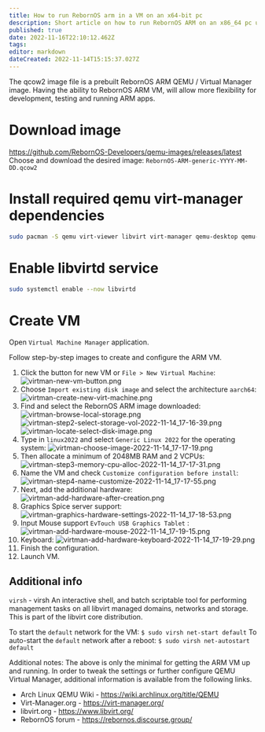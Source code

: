```yaml
---
title: How to run RebornOS arm in a VM on an x64-bit pc
description: Short article on how to run RebornOS ARM on an x86_64 pc using QEMU 
published: true
date: 2022-11-16T22:10:12.462Z
tags: 
editor: markdown
dateCreated: 2022-11-14T15:15:37.027Z
---
```


The qcow2 image file is a prebuilt RebornOS ARM QEMU / Virtual Manager image.  Having the ability to RebornOS ARM VM, will allow more flexibility for development, testing and running ARM apps.

# Download image
https://github.com/RebornOS-Developers/qemu-images/releases/latest
Choose and download the desired image: `RebornOS-ARM-generic-YYYY-MM-DD.qcow2`
# Install required qemu virt-manager dependencies
```sh
sudo pacman -S qemu virt-viewer libvirt virt-manager qemu-desktop qemu-system-aarch64 edk2-armvirt
```
# Enable libvirtd service
```sh
sudo systemctl enable --now libvirtd
```
# Create VM
Open `Virtual Machine Manager` application.

Follow step-by-step images to create and configure the ARM VM.

1. Click the button for new VM or `File > New Virtual Machine`:
![virtman-new-vm-button.png](/how-to/run-rebornos-arm/virtman-new-vm-button.png)
1. Choose `Import existing disk image` and select the architecture `aarch64`:
![virtman-create-new-virt-machine.png](/how-to/run-rebornos-arm/virtman-create-new-virt-machine.png)
1. Find and select the RebornOS ARM image downloaded:
![virtman-browse-local-storage.png](/how-to/run-rebornos-arm/virtman-browse-local-storage.png)
![virtman-step2-select-storage-vol-2022-11-14_17-16-39.png](/how-to/run-rebornos-arm/virtman-step2-select-storage-vol-2022-11-14_17-16-39.png)
![virtman-locate-select-disk-image.png](/how-to/run-rebornos-arm/virtman-locate-select-disk-image.png)
1. Type in `linux2022` and select `Generic Linux 2022` for the operating system:
![virtman-choose-image-2022-11-14_17-17-19.png](/how-to/run-rebornos-arm/virtman-choose-image-2022-11-14_17-17-19.png)
1. Then allocate a minimum of 2048MB RAM and 2 VCPUs:
![virtman-step3-memory-cpu-alloc-2022-11-14_17-17-31.png](/how-to/run-rebornos-arm/virtman-step3-memory-cpu-alloc-2022-11-14_17-17-31.png)
1. Name the VM and check `Customize configuration before install`:
![virtman-step4-name-customize-2022-11-14_17-17-55.png](/how-to/run-rebornos-arm/virtman-step4-name-customize-2022-11-14_17-17-55.png)
1. Next, add the additional hardware:
![virtman-add-hardware-after-creation.png](/how-to/run-rebornos-arm/virtman-add-hardware-after-creation.png)
1. Graphics Spice server support:
![virtman-graphics-hardware-settings-2022-11-14_17-18-53.png](/how-to/run-rebornos-arm/virtman-graphics-hardware-settings-2022-11-14_17-18-53.png)
1. Input Mouse support `EvTouch USB Graphics Tablet` :
![virtman-add-hardware-mouse-2022-11-14_17-19-15.png](/how-to/run-rebornos-arm/virtman-add-hardware-mouse-2022-11-14_17-19-15.png)
1. Keyboard:
![virtman-add-hardware-keyboard-2022-11-14_17-19-29.png](/how-to/run-rebornos-arm/virtman-add-hardware-keyboard-2022-11-14_17-19-29.png)
1. Finish the configuration.
1. Launch VM.
## Additional info
`virsh` - virsh
An interactive shell, and batch scriptable tool for performing management tasks on all libvirt managed domains, networks and storage. This is part of the libvirt core distribution.

To start the `default` network for the VM:
```$ sudo virsh net-start default```
To auto-start the `default` network after a reboot:
```$ sudo virsh net-autostart default```

Additional notes:
The above is only the minimal for getting the ARM VM up and running.  In order to tweak the settings or further configure QEMU Virtual Manager, additional information is available from the following links.

- Arch Linux QEMU Wiki - https://wiki.archlinux.org/title/QEMU
- Virt-Manager.org - https://virt-manager.org/
- libvirt.org - https://www.libvirt.org/
- RebornOS forum - https://rebornos.discourse.group/
